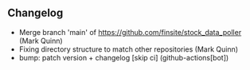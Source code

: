 ## Changelog

- Merge branch 'main' of https://github.com/finsite/stock_data_poller (Mark Quinn)
- Fixing directory structure to match other repositories (Mark Quinn)
- bump: patch version + changelog [skip ci] (github-actions[bot])